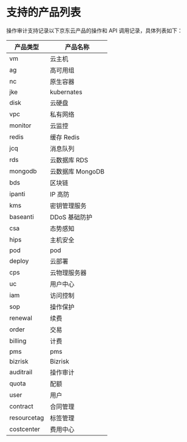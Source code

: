 # 支持的产品列表
操作审计支持记录以下京东云产品的操作和 API 调用记录，具体列表如下：

| 产品类型 | 产品名称         |
|----------|------------------|
| vm       | 云主机           |
| ag       | 高可用组         |
| nc       | 原生容器         |
| jke      | kubernates       |
| disk     | 云硬盘           |
| vpc      | 私有网络         |
| monitor  | 云监控           |
| redis    | 缓存 Redis       |
| jcq      | 消息队列         |
| rds      | 云数据库 RDS     |
| mongodb  | 云数据库 MongoDB |
| bds      | 区块链           |
| ipanti   | IP 高防          |
| kms      | 密钥管理服务     |
| baseanti | DDoS 基础防护    |
| csa      | 态势感知         |
| hips     | 主机安全         |
| pod      |	pod         |
| deploy   |	云部署          |
| cps      | 	云物理服务器       |
| uc	     |用户中心         |
| iam      |	访问控制       |
| sop      |	操作保护       |
| renewal  |	续费           |
| order    |	交易          |
| billing  |	计费           |
| pms      |	pms         |
| bizrisk  |	Bizrisk     |
| auditrail|	操作审计          |
| quota	   |配额         |
| user	   |用户         |
| contract |合同管理         |
| resourcetag|	标签管理         |
| costcenter|	费用中心        |



